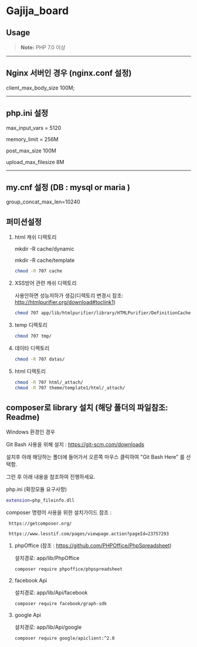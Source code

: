 # Gajija_board

## Usage

> **Note:** PHP 7.0 이상

------------------
Nginx 서버인 경우 (nginx.conf 설정)
------------------
client_max_body_size 100M;

-----------------
php.ini 설정
------------------
max_input_vars = 5120

memory_limit = 256M

post_max_size 100M

upload_max_filesize 8M

-----------------
my.cnf 설정 (DB : mysql or maria )
------------------
group_concat_max_len=10240


## 퍼미션설정 
 
1. html 캐쉬 디렉토리
 
   mkdir -R cache/dynamic

   mkdir -R cache/template
   ```sh   
   chmod -R 707 cache
   ```

2. XSS방어 관련 캐쉬 디렉토리
 
   사용안하면 성능저하가 생김(디렉토리 변경시 참조: http://htmlpurifier.org/download#toclink1)
   ```sh  
   chmod 707 app/lib/htmlpurifier/library/HTMLPurifier/DefinitionCache/Serializer
   ```

3. temp 디렉토리
   ```sh
   chmod 707 tmp/
   ```
4. 데이타 디렉토리
   ```sh
   chmod -R 707 datas/
   ```
5. html 디렉토리
   ```sh
   chmod -R 707 html/_attach/
   chmod -R 707 theme/template1/html/_attach/
   ```

## composer로 library 설치 (해당 폴더의 파일참조:  Readme) 

Windows 환경인 경우

Git Bash 사용을 위해 설치 : https://git-scm.com/downloads

설치후 아래 해당하는 폴더에 들어가서 오른쪽 마우스 클릭하여 "Git Bash Here" 를 선택함.

그런 후 아래 내용을 참조하여 진행하세요.



php.ini (확장모듈 요구사항)
```sh
extension=php_fileinfo.dll
```

composer 명령어 사용을 위한 설치가이드 참조 : 

     https://getcomposer.org/
   
     https://www.lesstif.com/pages/viewpage.action?pageId=23757293
 
1. phpOffice (참조 : https://github.com/PHPOffice/PhpSpreadsheet)

   설치경로:	app/lib/PhpOffice
   ```sh  
   composer require phpoffice/phpspreadsheet
   ```
2. facebook Api

   설치경로: app/lib/Api/facebook
   ```sh  
   composer require facebook/graph-sdk
   ```
3. google Api

   설치경로: app/lib/Api/google
   ```sh  
   composer require google/apiclient:^2.0
   ```
